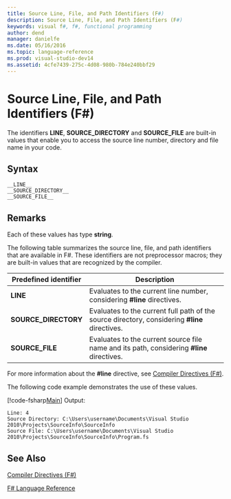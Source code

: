 ```yaml
---
title: Source Line, File, and Path Identifiers (F#)
description: Source Line, File, and Path Identifiers (F#)
keywords: visual f#, f#, functional programming
author: dend
manager: danielfe
ms.date: 05/16/2016
ms.topic: language-reference
ms.prod: visual-studio-dev14
ms.assetid: 4cfe7439-275c-4d08-980b-784e240bbf29 
---
```


# Source Line, File, and Path Identifiers (F#)

The identifiers **__LINE__**, **__SOURCE_DIRECTORY__** and **__SOURCE_FILE__** are built-in values that enable you to access the source line number, directory and file name in your code.


## Syntax

```
__LINE__
__SOURCE_DIRECTORY__
__SOURCE_FILE__
```

## Remarks
Each of these values has type **string**.

The following table summarizes the source line, file, and path identifiers that are available in F#. These identifiers are not preprocessor macros; they are built-in values that are recognized by the compiler.



|Predefined identifier|Description|
|---------------------|-----------|
|**__LINE__**|Evaluates to the current line number, considering **#line** directives.|
|**__SOURCE_DIRECTORY__**|Evaluates to the current full path of the source directory, considering **#line** directives.|
|**__SOURCE_FILE__**|Evaluates to the current source file name and its path, considering **#line** directives.|
For more information about the **#line** directive, see [Compiler Directives &#40;F&#35;&#41;](Compiler-Directives-%5BFSharp%5D.md).

The following code example demonstrates the use of these values.

[!code-fsharp[Main](snippets/fslangref2/snippet7401.fs)]
    Output:

```
Line: 4
Source Directory: C:\Users\username\Documents\Visual Studio 2010\Projects\SourceInfo\SourceInfo
Source File: C:\Users\username\Documents\Visual Studio 2010\Projects\SourceInfo\SourceInfo\Program.fs
```

## See Also
[Compiler Directives &#40;F&#35;&#41;](Compiler-Directives-%5BFSharp%5D.md)

[F&#35; Language Reference](FSharp-Language-Reference.md)

